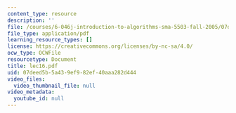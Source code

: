 ```yaml
---
content_type: resource
description: ''
file: /courses/6-046j-introduction-to-algorithms-sma-5503-fall-2005/07deed5b5a439ef982ef40aaa282d444_lec16.pdf
file_type: application/pdf
learning_resource_types: []
license: https://creativecommons.org/licenses/by-nc-sa/4.0/
ocw_type: OCWFile
resourcetype: Document
title: lec16.pdf
uid: 07deed5b-5a43-9ef9-82ef-40aaa282d444
video_files:
  video_thumbnail_file: null
video_metadata:
  youtube_id: null
---
```

